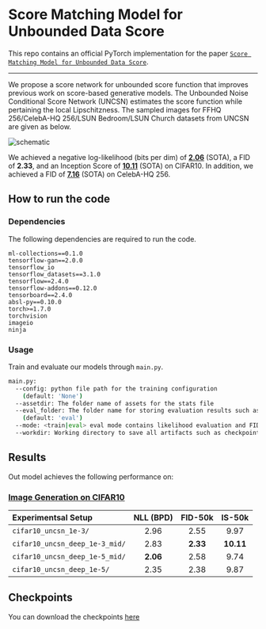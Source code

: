 # Score Matching Model for Unbounded Data Score

This repo contains an official PyTorch implementation for the paper [`Score Matching Model for Unbounded Data Score`](https://arxiv.org/abs/2106.05527).

--------------------

We propose a score network for unbounded score function that improves previous work on score-based generative models. The Unbounded Noise Conditional Score Network (UNCSN) estimates the score function while pertaining the local Lipschitzness. The sampled images for FFHQ 256/CelebA-HQ 256/LSUN Bedroom/LSUN Church datasets from UNCSN are given as below.

![schematic](figure/sample_figures_256.jpg)

We achieved a negative log-likelihood (bits per dim) of [**2.06**](https://paperswithcode.com/sota/image-generation-on-cifar-10) (SOTA), a FID of **2.33**, and an Inception Score of [**10.11**](https://paperswithcode.com/sota/image-generation-on-cifar-10) (SOTA) on CIFAR10. In addition, we achieved a FID of [**7.16**](https://paperswithcode.com/sota/image-generation-on-celeba-hq-256x256) (SOTA) on CelebA-HQ 256.

## How to run the code

### Dependencies

The following dependencies are required to run the code.
```
ml-collections==0.1.0
tensorflow-gan==2.0.0
tensorflow_io
tensorflow_datasets==3.1.0
tensorflow==2.4.0
tensorflow-addons==0.12.0
tensorboard==2.4.0
absl-py==0.10.0
torch>=1.7.0
torchvision
imageio
ninja
```
### Usage

Train and evaluate our models through `main.py`.

```sh
main.py:
  --config: python file path for the training configuration
    (default: 'None')
  --assetdir: The folder name of assets for the stats file
  --eval_folder: The folder name for storing evaluation results such as samples
    (default: 'eval')
  --mode: <train|eval> eval mode contains likelihood evaluation and FID/IS computation
  --workdir: Working directory to save all artifacts such as checkpoints/samples/log
```
## Results
Out model achieves the following performance on:

### [Image Generation on CIFAR10](https://paperswithcode.com/sota/image-generation-on-cifar-10)

| Experimentsal Setup | NLL (BPD) | FID-50k | IS-50k |
|:----------|:-------:|:----------:|:----------:|
| `cifar10_uncsn_1e-3/` | 2.96 | 2.55 | 9.97 |
| `cifar10_uncsn_deep_1e-3_mid/` | 2.83 | **2.33** | **10.11** |
| `cifar10_uncsn_deep_1e-5_mid/` | **2.06** | 2.58 | 9.74 |
| `cifar10_uncsn_deep_1e-5/` | 2.35 | 2.38 | 9.87 |

## Checkpoints

You can download the checkpoints [here](https://drive.google.com/drive/folders/1Wyk0ucFW-QDS_g1EcPm361LWWgWqJ6L_?usp=sharing)